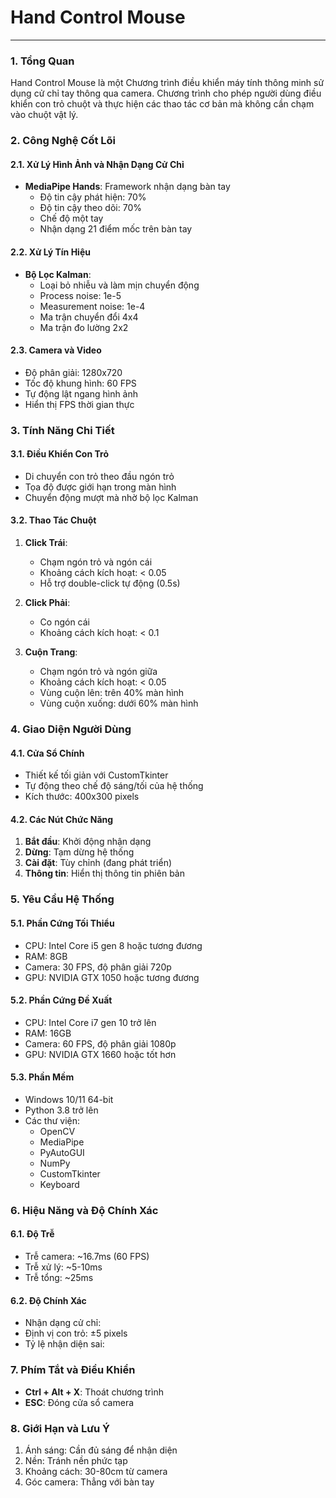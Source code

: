 # Hand Control Mouse
---

### 1. Tổng Quan
Hand Control Mouse là một Chương trình điều khiển máy tính thông minh sử dụng cử chỉ tay thông qua camera. Chương trình cho phép người dùng điều khiển con trỏ chuột và thực hiện các thao tác cơ bản mà không cần chạm vào chuột vật lý.

### 2. Công Nghệ Cốt Lõi

#### 2.1. Xử Lý Hình Ảnh và Nhận Dạng Cử Chỉ
- **MediaPipe Hands**: Framework nhận dạng bàn tay
  - Độ tin cậy phát hiện: 70%
  - Độ tin cậy theo dõi: 70%
  - Chế độ một tay
  - Nhận dạng 21 điểm mốc trên bàn tay

#### 2.2. Xử Lý Tín Hiệu
- **Bộ Lọc Kalman**:
  - Loại bỏ nhiễu và làm mịn chuyển động
  - Process noise: 1e-5
  - Measurement noise: 1e-4
  - Ma trận chuyển đổi 4x4
  - Ma trận đo lường 2x2

#### 2.3. Camera và Video
- Độ phân giải: 1280x720
- Tốc độ khung hình: 60 FPS
- Tự động lật ngang hình ảnh
- Hiển thị FPS thời gian thực

### 3. Tính Năng Chi Tiết

#### 3.1. Điều Khiển Con Trỏ
- Di chuyển con trỏ theo đầu ngón trỏ
- Tọa độ được giới hạn trong màn hình
- Chuyển động mượt mà nhờ bộ lọc Kalman

#### 3.2. Thao Tác Chuột
1. **Click Trái**:
   - Chạm ngón trỏ và ngón cái
   - Khoảng cách kích hoạt: < 0.05
   - Hỗ trợ double-click tự động (0.5s)

2. **Click Phải**:
   - Co ngón cái
   - Khoảng cách kích hoạt: < 0.1

3. **Cuộn Trang**:
   - Chạm ngón trỏ và ngón giữa
   - Khoảng cách kích hoạt: < 0.05
   - Vùng cuộn lên: trên 40% màn hình
   - Vùng cuộn xuống: dưới 60% màn hình

### 4. Giao Diện Người Dùng

#### 4.1. Cửa Sổ Chính
- Thiết kế tối giản với CustomTkinter
- Tự động theo chế độ sáng/tối của hệ thống
- Kích thước: 400x300 pixels

#### 4.2. Các Nút Chức Năng
1. **Bắt đầu**: Khởi động nhận dạng
2. **Dừng**: Tạm dừng hệ thống
3. **Cài đặt**: Tùy chỉnh (đang phát triển)
4. **Thông tin**: Hiển thị thông tin phiên bản

### 5. Yêu Cầu Hệ Thống

#### 5.1. Phần Cứng Tối Thiểu
- CPU: Intel Core i5 gen 8 hoặc tương đương
- RAM: 8GB
- Camera: 30 FPS, độ phân giải 720p
- GPU: NVIDIA GTX 1050 hoặc tương đương

#### 5.2. Phần Cứng Đề Xuất
- CPU: Intel Core i7 gen 10 trở lên
- RAM: 16GB
- Camera: 60 FPS, độ phân giải 1080p
- GPU: NVIDIA GTX 1660 hoặc tốt hơn

#### 5.3. Phần Mềm
- Windows 10/11 64-bit
- Python 3.8 trở lên
- Các thư viện:
  - OpenCV
  - MediaPipe
  - PyAutoGUI
  - NumPy
  - CustomTkinter
  - Keyboard

### 6. Hiệu Năng và Độ Chính Xác

#### 6.1. Độ Trễ
- Trễ camera: ~16.7ms (60 FPS)
- Trễ xử lý: ~5-10ms
- Trễ tổng: ~25ms

#### 6.2. Độ Chính Xác
- Nhận dạng cử chỉ: 
- Định vị con trỏ: ±5 pixels
- Tỷ lệ nhận diện sai: 

### 7. Phím Tắt và Điều Khiển
- **Ctrl + Alt + X**: Thoát chương trình
- **ESC**: Đóng cửa sổ camera

### 8. Giới Hạn và Lưu Ý
1. Ánh sáng: Cần đủ sáng để nhận diện
2. Nền: Tránh nền phức tạp
3. Khoảng cách: 30-80cm từ camera
4. Góc camera: Thẳng với bàn tay

